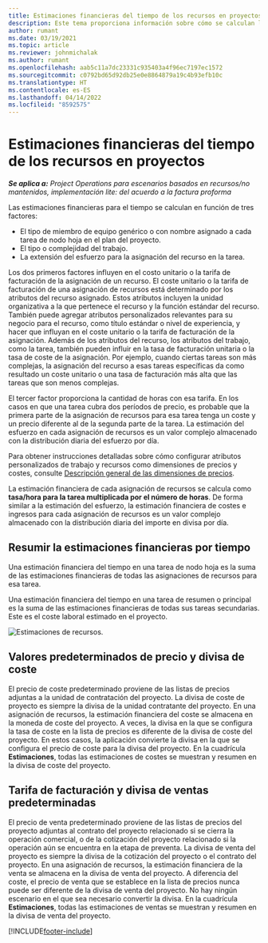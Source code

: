 ```yaml
---
title: Estimaciones financieras del tiempo de los recursos en proyectos
description: Este tema proporciona información sobre cómo se calculan las estimaciones financieras para el tiempo.
author: rumant
ms.date: 03/19/2021
ms.topic: article
ms.reviewer: johnmichalak
ms.author: rumant
ms.openlocfilehash: aab5c11a7dc23331c935403a4f96ec7197ec1572
ms.sourcegitcommit: c0792bd65d92db25e0e8864879a19c4b93efb10c
ms.translationtype: HT
ms.contentlocale: es-ES
ms.lasthandoff: 04/14/2022
ms.locfileid: "8592575"
---
```

# <a name="financial-estimates-for-resource-time-on-projects"></a>Estimaciones financieras del tiempo de los recursos en proyectos

_**Se aplica a:** Project Operations para escenarios basados en recursos/no mantenidos, implementación lite: del acuerdo a la factura proforma_

Las estimaciones financieras para el tiempo se calculan en función de tres factores: 

- El tipo de miembro de equipo genérico o con nombre asignado a cada tarea de nodo hoja en el plan del proyecto. 
- El tipo o complejidad del trabajo.
- La extensión del esfuerzo para la asignación del recurso en la tarea. 

Los dos primeros factores influyen en el costo unitario o la tarifa de facturación de la asignación de un recurso. El coste unitario o la tarifa de facturación de una asignación de recursos está determinado por los atributos del recurso asignado. Estos atributos incluyen la unidad organizativa a la que pertenece el recurso y la función estándar del recurso. También puede agregar atributos personalizados relevantes para su negocio para el recurso, como título estándar o nivel de experiencia, y hacer que influyan en el coste unitario o la tarifa de facturación de la asignación.
Además de los atributos del recurso, los atributos del trabajo, como la tarea, también pueden influir en la tasa de facturación unitaria o la tasa de coste de la asignación. Por ejemplo, cuando ciertas tareas son más complejas, la asignación del recurso a esas tareas específicas da como resultado un coste unitario o una tasa de facturación más alta que las tareas que son menos complejas.   

El tercer factor proporciona la cantidad de horas con esa tarifa. En los casos en que una tarea cubra dos períodos de precio, es probable que la primera parte de la asignación de recursos para esa tarea tenga un coste y un precio diferente al de la segunda parte de la tarea. La estimación del esfuerzo en cada asignación de recursos es un valor complejo almacenado con la distribución diaria del esfuerzo por día.

Para obtener instrucciones detalladas sobre cómo configurar atributos personalizados de trabajo y recursos como dimensiones de precios y costes, consulte [Descripción general de las dimensiones de precios](../pricing-costing/pricing-dimensions-overview.md).

La estimación financiera de cada asignación de recursos se calcula como **tasa/hora para la tarea multiplicada por el número de horas**.  De forma similar a la estimación del esfuerzo, la estimación financiera de costes e ingresos para cada asignación de recursos es un valor complejo almacenado con la distribución diaria del importe en divisa por día. 

## <a name="summarizing-financial-estimates-for-time"></a>Resumir la estimaciones financieras por tiempo
Una estimación financiera del tiempo en una tarea de nodo hoja es la suma de las estimaciones financieras de todas las asignaciones de recursos para esa tarea.

Una estimación financiera del tiempo en una tarea de resumen o principal es la suma de las estimaciones financieras de todas sus tareas secundarias. Este es el coste laboral estimado en el proyecto. 

![Estimaciones de recursos.](./media/navigation12.png)

## <a name="default-cost-price-and-cost-currency"></a>Valores predeterminados de precio y divisa de coste

El precio de coste predeterminado proviene de las listas de precios adjuntas a la unidad de contratación del proyecto. La divisa de coste de proyecto es siempre la divisa de la unidad contratante del proyecto. En una asignación de recursos, la estimación financiera del coste se almacena en la moneda de coste del proyecto. A veces, la divisa en la que se configura la tasa de coste en la lista de precios es diferente de la divisa de coste del proyecto. En estos casos, la aplicación convierte la divisa en la que se configura el precio de coste para la divisa del proyecto. En la cuadrícula **Estimaciones**, todas las estimaciones de costes se muestran y resumen en la divisa de coste del proyecto. 

## <a name="default-bill-rate-and-sales-currency"></a>Tarifa de facturación y divisa de ventas predeterminadas

El precio de venta predeterminado proviene de las listas de precios del proyecto adjuntas al contrato del proyecto relacionado si se cierra la operación comercial, o de la cotización del proyecto relacionado si la operación aún se encuentra en la etapa de preventa. La divisa de venta del proyecto es siempre la divisa de la cotización del proyecto o el contrato del proyecto. En una asignación de recursos, la estimación financiera de la venta se almacena en la divisa de venta del proyecto. A diferencia del coste, el precio de venta que se establece en la lista de precios nunca puede ser diferente de la divisa de venta del proyecto. No hay ningún escenario en el que sea necesario convertir la divisa. En la cuadrícula **Estimaciones**, todas las estimaciones de ventas se muestran y resumen en la divisa de venta del proyecto. 

[!INCLUDE[footer-include](../includes/footer-banner.md)]
